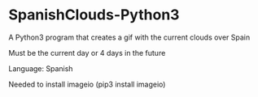 # SpanishClouds-Python3
A Python3 program that creates a gif with the current clouds over Spain

Must be the current day or 4 days in the future

Language: Spanish

Needed to install imageio (pip3 install imageio)
